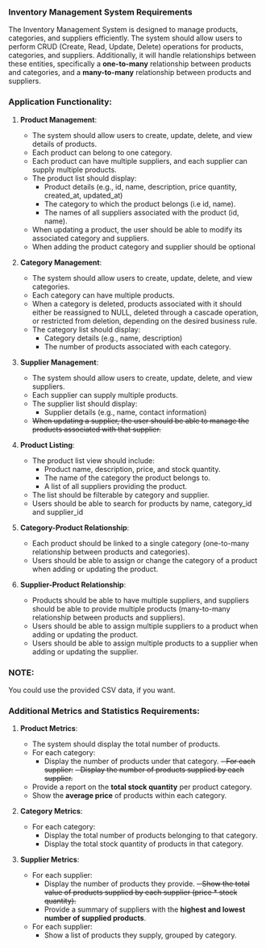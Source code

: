 ### Inventory Management System Requirements

The Inventory Management System is designed to manage products, categories, and suppliers efficiently. The system should allow users to perform CRUD (Create, Read, Update, Delete) operations for products, categories, and suppliers. Additionally, it will handle relationships between these entities, specifically a **one-to-many** relationship between products and categories, and a **many-to-many** relationship between products and suppliers.

### Application Functionality:

1. **Product Management**:
   - The system should allow users to create, update, delete, and view details of products.
   - Each product can belong to one category.
   - Each product can have multiple suppliers, and each supplier can supply multiple products.
   - The product list should display:
     - Product details (e.g., id, name, description, price quantity, created_at, updated_at)
     - The category to which the product belongs (i.e id, name).
     - The names of all suppliers associated with the product (id, name).
   - When updating a product, the user should be able to modify its associated category and suppliers.
   - When adding the product category and supplier should be optional

2. **Category Management**:
   - The system should allow users to create, update, delete, and view categories.
   - Each category can have multiple products.
   - When a category is deleted, products associated with it should either be reassigned to NULL, deleted through a cascade operation, or restricted from deletion, depending on the desired business rule.
   - The category list should display:
     - Category details (e.g., name, description)
     - The number of products associated with each category.

3. **Supplier Management**:
   - The system should allow users to create, update, delete, and view suppliers.
   - Each supplier can supply multiple products.
   - The supplier list should display:
     - Supplier details (e.g., name, contact information)
   - ~~When updating a supplier, the user should be able to manage the products associated with that supplier.~~

4. **Product Listing**:
   - The product list view should include:
     - Product name, description, price, and stock quantity.
     - The name of the category the product belongs to.
     - A list of all suppliers providing the product.
   - The list should be filterable by category and supplier.
   - Users should be able to search for products by name, category_id and supplier_id

5. **Category-Product Relationship**:
   - Each product should be linked to a single category (one-to-many relationship between products and categories).
   - Users should be able to assign or change the category of a product when adding or updating the product.

6. **Supplier-Product Relationship**:
   - Products should be able to have multiple suppliers, and suppliers should be able to provide multiple products (many-to-many relationship between products and suppliers).
   - Users should be able to assign multiple suppliers to a product when adding or updating the product.
   - Users should be able to assign multiple products to a supplier when adding or updating the supplier.

### NOTE:
You could use the provided CSV data, if you want.


### Additional Metrics and Statistics Requirements:

1. **Product Metrics**:
   - The system should display the total number of products.
   - For each category:
     - Display the number of products under that category.
   ~~- For each supplier:~~
     ~~- Display the number of products supplied by each supplier.~~
   - Provide a report on the **total stock quantity** per product category.
   - Show the **average price** of products within each category.

2. **Category Metrics**:
   - For each category:
     - Display the total number of products belonging to that category.
     - Display the total stock quantity of products in that category.
   
3. **Supplier Metrics**:
   - For each supplier:
     - Display the number of products they provide.
     ~~- Show the total value of products supplied by each supplier (price * stock quantity).~~
     - Provide a summary of suppliers with the **highest and lowest number of supplied products**.
   - For each supplier:
     - Show a list of products they supply, grouped by category.

